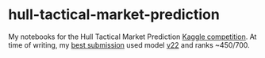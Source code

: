 # hull-tactical-market-prediction
My notebooks for the Hull Tactical Market Prediction [Kaggle competition](https://www.kaggle.com/competitions/hull-tactical-market-prediction). At time of writing, my [best submission](https://www.kaggle.com/code/whitgroves/hull-tactical-market-prediction?scriptVersionId=265531041) used model [v22](./v22.ipynb) and ranks ~450/700.